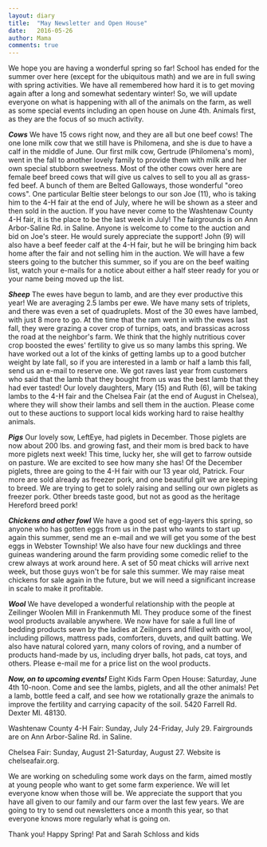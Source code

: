 ```yaml
---
layout: diary
title:  "May Newsletter and Open House"
date:   2016-05-26
author: Mama
comments: true
---
```


We hope you are having a wonderful spring so far!  School has ended for the summer over here (except for the ubiquitous math) and we are in full swing with spring activities.  We have all remembered how hard it is to get moving again after a long and somewhat sedentary winter!  So, we will update everyone on what is happening with all of the animals on the farm, as well as some special events including an open house on June 4th. Animals first, as they are the focus of so much activity.

***Cows***
We have 15 cows right now, and they are all but one beef cows!  The one lone milk cow that we still have is Philomena, and she is due to have a calf in the middle of June.  Our first milk cow, Gertrude (Philomena's mom), went in the fall to another lovely family to provide them with milk and her own special stubborn sweetness.  Most of the other cows over here are female beef breed cows that will give us calves to sell to you all as grass-fed beef.  A bunch of them are Belted Galloways, those wonderful "oreo cows".  One particular Beltie steer belongs to our son Joe (11), who is taking him to the 4-H fair at the end of July, where he will be shown as a steer and then sold in the auction.  If you have never come to the Washtenaw County 4-H fair, it is the place to be the last week in July!  The fairgrounds is on Ann Arbor-Saline Rd. in Saline.  Anyone is welcome to come to the auction and bid on Joe's steer.  He would surely appreciate the support!  John (9) will also have a beef feeder calf at the 4-H fair, but he will be bringing him back home after the fair and not selling him in the auction.  We will have a few steers going to the butcher this summer, so if you are on the beef waiting list, watch your e-mails for a notice about either a half steer ready for you or your name being moved up the list.


***Sheep***
The ewes have begun to lamb, and are they ever productive this year!  We are averaging 2.5 lambs per ewe.  We have many sets of triplets, and there was even a set of quadruplets.  Most of the 30 ewes have lambed, with just 8 more to go.  At the time that the ram went in with the ewes last fall, they were grazing a cover crop of turnips, oats, and brassicas across the road at the neighbor's farm.  We think that the highly nutritious cover crop boosted the ewes' fertility to give us so many lambs this spring.  We have worked out a lot of the kinks of getting lambs up to a good butcher weight by late fall, so if you are interested in a lamb or half a lamb this fall, send us an e-mail to reserve one.  We got raves last year from customers who said that the lamb that they bought from us was the best lamb that they had ever tasted!  Our lovely daughters, Mary (15) and Ruth (6), will be taking lambs to the 4-H fair and the Chelsea Fair (at the end of August in Chelsea), where they will show their lambs and sell them in the auction.  Please come out to these auctions to support local kids working hard to raise healthy animals.


***Pigs***
Our lovely sow, LeftEye, had piglets in December.  Those piglets are now about 200 lbs. and growing fast, and their mom is bred back to have more piglets next week!  This time, lucky her, she will get to farrow outside on pasture.  We are excited to see how many she has!  Of the December piglets, three are going to the 4-H fair with our 13 year old, Patrick.  Four more are sold already as freezer pork, and one beautiful gilt we are keeping to breed.
We are trying to get to solely raising and selling our own piglets as freezer pork.  Other breeds taste good, but not as good as the heritage Hereford breed pork!


***Chickens and other fowl***
We have a good set of egg-layers this spring, so anyone who has gotten eggs from us in the past who wants to start up again this summer, send me an e-mail and we will get you some of the best eggs in Webster Township!  We also have four new ducklings and three guineas wandering around the farm providing some comedic relief to the crew always at work around here.  A set of 50 meat chicks will arrive next week, but those guys won't be for sale this summer.  We may raise meat chickens for sale again in the future, but we will need a significant increase in scale to make it profitable.

***Wool***
We have developed a wonderful relationship with the people at Zeilinger Woolen Mill in Frankenmuth MI.  They produce some of the finest wool products available anywhere.  We now have for sale a full line of bedding products sewn by the ladies at Zeilingers and filled with our wool, including pillows, mattress pads, comforters, duvets, and quilt batting.  We also have natural colored yarn, many colors of roving, and a number of products hand-made by us, including dryer balls, hot pads, cat toys, and others.  Please e-mail me for a price list on the wool products.


***Now, on to upcoming events!***
Eight Kids Farm Open House: Saturday, June 4th 10-noon.  Come and see the lambs, piglets, and all the other animals!  Pet a lamb, bottle feed a calf, and see how we rotationally graze the animals to improve the fertility and carrying capacity of the soil.  5420 Farrell Rd. Dexter MI. 48130.

Washtenaw County 4-H Fair: Sunday, July 24-Friday, July 29.  Fairgrounds are on Ann Arbor-Saline Rd. in Saline.

Chelsea Fair: Sunday, August 21-Saturday, August 27.  Website is chelseafair.org.

We are working on scheduling some work days on the farm, aimed mostly at young people who want to get some farm experience.  We will let everyone know when those will be.  We appreciate the support that you have all given to our family and our farm over the last few years.  We are going to try to send out newsletters once a month this year, so that everyone knows more regularly what is going on.

Thank you!  Happy Spring!
Pat and Sarah Schloss and kids
